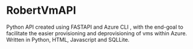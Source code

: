 # RobertVmAPI

Python API created using FASTAPI and Azure CLI , with the end-goal to facilitate the easier provisioning and deprovisioning of vms within Azure.
Written in Python, HTML, Javascript and SQLLite.
